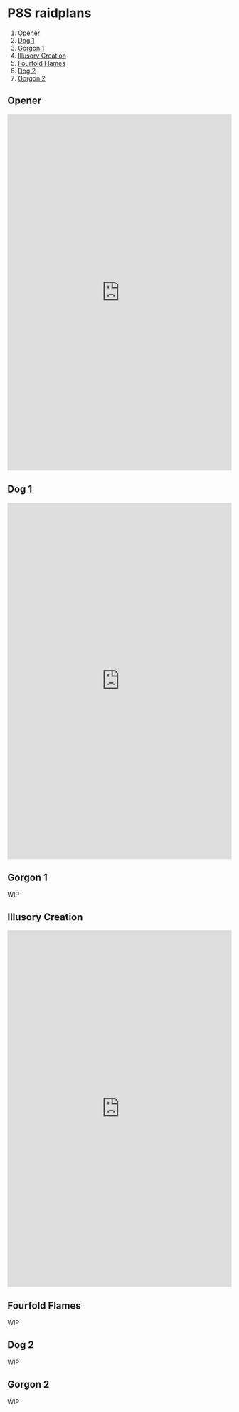 # P8S raidplans

1. [Opener](#opener)
2. [Dog 1](#dog-1)
3. [Gorgon 1](#gorgon-1)
4. [Illusory Creation](#illusory-creation)
5. [Fourfold Flames](#fourfold-flames)
6. [Dog 2](#dog-2)
7. [Gorgon 2](#gorgon-2)

## Opener
<iframe src="https://www.raidplan.io/plan/mJQcuKwrOTnlXGTP" width=100% height="800" frameborder="0" style="border:0" scrolling="no" allowfullscreen></iframe>

## Dog 1
<iframe src="https://raidplan.io/plan/Cr798DGwf7HnA6FP" width=100% height="800" frameborder="0" style="border:0" scrolling="no" allowfullscreen></iframe>

## Gorgon 1
WIP

## Illusory Creation
<iframe src="https://raidplan.io/plan/8zOma5Y-MBy92dr1" width=100% height="800" frameborder="0" style="border:0" scrolling="no" allowfullscreen></iframe>

## Fourfold Flames
WIP

## Dog 2
WIP

## Gorgon 2
WIP
